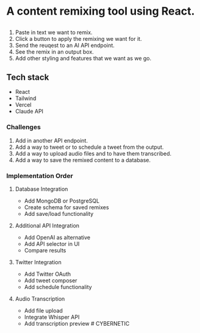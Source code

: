 # A content remixing tool using React.

## 

1. Paste in text we want to remix.
2. Click a button to apply the remixing we want for it.
3. Send the reuqest to an AI API endpoint.
4. See the remix in an output box.
5. Add other styling and features that we want as we go.

## Tech stack

- React
- Tailwind
- Vercel
- Claude API

### Challenges

1. Add in another API endpoint.
2. Add a way to tweet or to schedule a tweet from the output.
3. Add a way to upload audio files and to have them transcribed.
4. Add a way to save the remixed content to a database.

### Implementation Order

1. Database Integration
   - Add MongoDB or PostgreSQL
   - Create schema for saved remixes
   - Add save/load functionality

2. Additional API Integration
   - Add OpenAI as alternative
   - Add API selector in UI
   - Compare results

3. Twitter Integration
   - Add Twitter OAuth
   - Add tweet composer
   - Add schedule functionality

4. Audio Transcription
   - Add file upload
   - Integrate Whisper API
   - Add transcription preview
#   C Y B E R N E T I C  
 